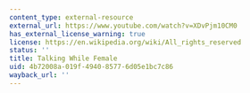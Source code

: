 ```yaml
---
content_type: external-resource
external_url: https://www.youtube.com/watch?v=XDvPjm10CM0
has_external_license_warning: true
license: https://en.wikipedia.org/wiki/All_rights_reserved
status: ''
title: Talking While Female
uid: 4b72008a-019f-4940-8577-6d05e1bc7c86
wayback_url: ''
---
```

